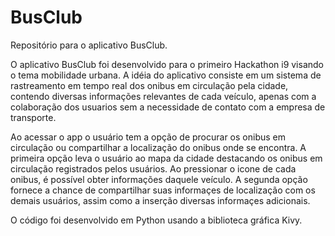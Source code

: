 # BusClub
Repositório para o aplicativo BusClub.

O aplicativo BusClub foi desenvolvido para o primeiro Hackathon i9 visando o tema mobilidade urbana.
A idéia do aplicativo consiste em um sistema de rastreamento em tempo real dos onibus em circulação pela cidade, contendo diversas informações relevantes de cada veículo, apenas com a colaboração dos usuarios sem a necessidade de contato com a empresa de transporte.

Ao acessar o app o usuário tem a opção de procurar os onibus em circulação ou compartilhar a localização do onibus onde se encontra. A primeira opção leva o usuário ao mapa da cidade destacando os onibus em circulação registrados pelos usuários. Ao pressionar o icone de cada onibus, é possível obter informações daquele veículo. A segunda opção fornece a chance de compartilhar suas informaçes de localização com os demais usuários, assim como a inserção diversas informaçes adicionais.

O código foi desenvolvido em Python usando a biblioteca gráfica Kivy.
